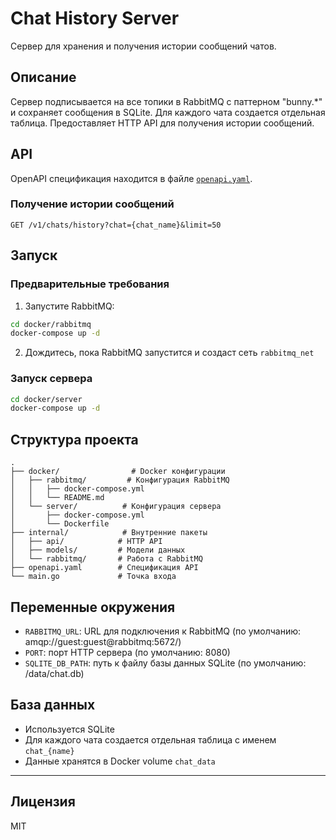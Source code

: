 # Chat History Server

Сервер для хранения и получения истории сообщений чатов.

## Описание

Сервер подписывается на все топики в RabbitMQ с паттерном "bunny.*" и сохраняет сообщения в SQLite. Для каждого чата создается отдельная таблица. Предоставляет HTTP API для получения истории сообщений.

## API

OpenAPI спецификация находится в файле [`openapi.yaml`](./openapi.yaml).

### Получение истории сообщений

```
GET /v1/chats/history?chat={chat_name}&limit=50
```

## Запуск

### Предварительные требования

1. Запустите RabbitMQ:
```bash
cd docker/rabbitmq
docker-compose up -d
```

2. Дождитесь, пока RabbitMQ запустится и создаст сеть `rabbitmq_net`

### Запуск сервера

```bash
cd docker/server
docker-compose up -d
```

## Структура проекта

```
.
├── docker/                # Docker конфигурации
│   ├── rabbitmq/         # Конфигурация RabbitMQ
│   │   ├── docker-compose.yml
│   │   └── README.md
│   └── server/          # Конфигурация сервера
│       ├── docker-compose.yml
│       └── Dockerfile
├── internal/            # Внутренние пакеты
│   ├── api/            # HTTP API
│   ├── models/         # Модели данных
│   └── rabbitmq/       # Работа с RabbitMQ
├── openapi.yaml        # Спецификация API
└── main.go             # Точка входа
```

## Переменные окружения

- `RABBITMQ_URL`: URL для подключения к RabbitMQ (по умолчанию: amqp://guest:guest@rabbitmq:5672/)
- `PORT`: порт HTTP сервера (по умолчанию: 8080)
- `SQLITE_DB_PATH`: путь к файлу базы данных SQLite (по умолчанию: /data/chat.db)

## База данных

- Используется SQLite
- Для каждого чата создается отдельная таблица с именем `chat_{name}`
- Данные хранятся в Docker volume `chat_data`

---

## Лицензия

MIT 